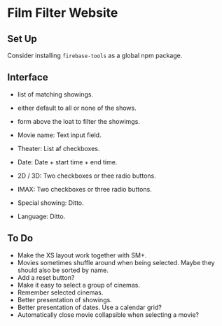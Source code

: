 # Film Filter Website

## Set Up

Consider installing `firebase-tools` as a global npm package.

## Interface

* list of matching showings.
* either default to all or none of the shows.
* form above the loat to filter the showimgs.

* Movie name: Text input field.
* Theater: List af checkboxes.
* Date: Date + start time + end time.
* 2D / 3D: Two checkboxes or thee radio buttons.
* IMAX: Two checkboxes or three radio buttons.
* Special showing: Ditto.
* Language: Ditto.

## To Do

* Make the XS layout work together with SM+.
* Movies sometimes shuffle around when being selected. Maybe they should also be sorted by name.
* Add a reset button?
* Make it easy to select a group of cinemas.
* Remember selected cinemas.
* Better presentation of showings.
* Better presentation of dates. Use a calendar grid?
* Automatically close movie collapsible when selecting a movie?